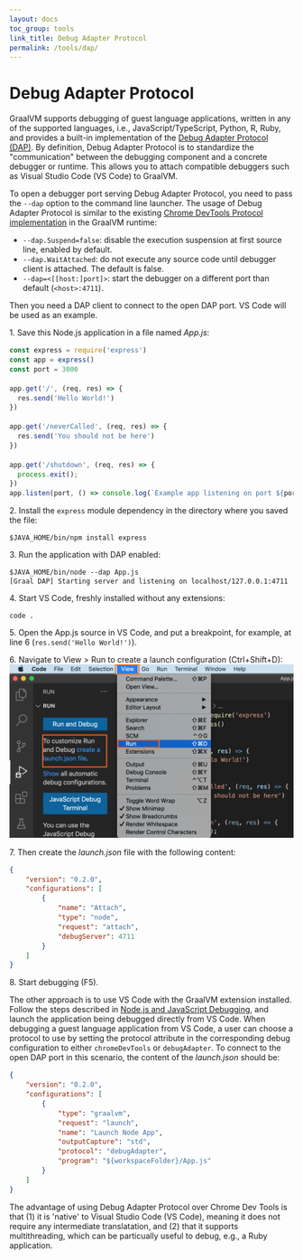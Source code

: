 ```yaml
---
layout: docs
toc_group: tools
link_title: Debug Adapter Protocol
permalink: /tools/dap/
---
```


# Debug Adapter Protocol

GraalVM supports debugging of guest language applications, written in any of the supported languages, i.e., JavaScript/TypeScript, Python, R, Ruby, and provides a built-in implementation of the [Debug Adapter Protocol (DAP)](https://microsoft.github.io/debug-adapter-protocol/).
By definition, Debug Adapter Protocol is to standardize the "communication" between the debugging component and a concrete debugger or runtime.
This allows you to attach compatible debuggers such as Visual Studio Code (VS Code) to GraalVM.

To open a debugger port serving Debug Adapter Protocol, you need to pass the `--dap` option to the command line launcher.
The usage of Debug Adapter Protocol is similar to the existing [Chrome DevTools Protocol implementation](chrome-debugger.md) in the GraalVM runtime:
* `--dap.Suspend=false`: disable the execution suspension at first source line, enabled by default.
* `--dap.WaitAttached`: do not execute any source code until debugger client is attached. The default is false.
* `--dap=<[[host:]port]>`: start the debugger on a different port than default (`<host>:4711`).

Then you need a DAP client to connect to the open DAP port. VS Code will be used as an example.

1&#46; Save this Node.js application in a file named _App.js_:
```javascript
const express = require('express')
const app = express()
const port = 3000

app.get('/', (req, res) => {
  res.send('Hello World!')
})

app.get('/neverCalled', (req, res) => {
  res.send('You should not be here')
})

app.get('/shutdown', (req, res) => {
  process.exit();
})
app.listen(port, () => console.log(`Example app listening on port ${port}!`))
```

2&#46; Install the `express` module dependency in the directory where you saved the file:
```shell
$JAVA_HOME/bin/npm install express
```

3&#46; Run the application with DAP enabled:
```shell
$JAVA_HOME/bin/node --dap App.js
[Graal DAP] Starting server and listening on localhost/127.0.0.1:4711
```

4&#46; Start VS Code, freshly installed without any extensions:
```shell
code .
```
5&#46; Open the App.js source in VS Code, and put a breakpoint, for example, at line 6 (`res.send('Hello World!')`).

6&#46; Navigate to View > Run to create a launch configuration (Ctrl+Shift+D):
![](img/create_launch_json.png)

7&#46; Then create the _launch.json_ file with the following content:
```json
{
    "version": "0.2.0",
    "configurations": [
        {
            "name": "Attach",
            "type": "node",
            "request": "attach",
            "debugServer": 4711
        }
    ]
}
```

8&#46; Start debugging (F5).

The other approach is to use VS Code with the GraalVM extension installed.
Follow the steps described in
[Node.js and JavaScript Debugging](https://marketplace.visualstudio.com/items?itemName=oracle-labs-graalvm.graalvm#javascript-and-node.js-debugging), and launch the application being debugged directly from VS Code.
When debugging a guest language application from VS Code, a user can choose a protocol to use by setting the protocol attribute in the corresponding debug configuration to either `chromeDevTools` or `debugAdapter`.
To connect to the open DAP port in this scenario, the content of the _launch.json_ should be:
```json
{
    "version": "0.2.0",
    "configurations": [
        {
            "type": "graalvm",
            "request": "launch",
            "name": "Launch Node App",
            "outputCapture": "std",
            "protocol": "debugAdapter",
            "program": "${workspaceFolder}/App.js"
        }
    ]
}
```

The advantage of using Debug Adapter Protocol over Chrome Dev Tools is that (1) it is 'native' to Visual Studio Code (VS Code), meaning it does not require any intermediate translatation, and (2) that it supports multithreading, which can be particually useful to debug, e.g., a Ruby application.
